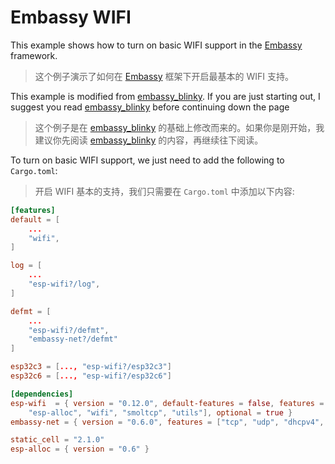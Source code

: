 # Embassy WIFI

This example shows how to turn on basic WIFI support in the [Embassy](https://github.com/embassy-rs/embassy) framework.

> 这个例子演示了如何在 [Embassy](https://github.com/embassy-rs/embassy) 框架下开启最基本的 WIFI 支持。

This example is modified from [embassy_blinky](../embassy_blinky). If you are just starting out, I suggest you read [embassy_blinky](../embassy_blinky) before continuing down the page

> 这个例子是在 [embassy_blinky](../embassy_blinky) 的基础上修改而来的。如果你是刚开始，我建议你先阅读 [embassy_blinky](../embassy_blinky) 的内容，再继续往下阅读。

To turn on basic WIFI support, we just need to add the following to `Cargo.toml`:

> 开启 WIFI 基本的支持，我们只需要在 `Cargo.toml` 中添加以下内容:

```toml
[features]
default = [
    ...
    "wifi",
]

log = [
    ...
    "esp-wifi?/log",
]

defmt = [
    ...
    "esp-wifi?/defmt",
    "embassy-net?/defmt"
]

esp32c3 = [..., "esp-wifi?/esp32c3"]
esp32c6 = [..., "esp-wifi?/esp32c6"]

[dependencies]
esp-wifi  = { version = "0.12.0", default-features = false, features = [
    "esp-alloc", "wifi", "smoltcp", "utils"], optional = true }
embassy-net = { version = "0.6.0", features = ["tcp", "udp", "dhcpv4", "medium-ethernet"], optional = true }

static_cell = "2.1.0"
esp-alloc = { version = "0.6" }
```
